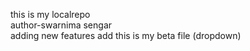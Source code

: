 this is my localrepo
<br>
author-swarnima sengar
<br>
adding new features
add this is my beta file (dropdown)
